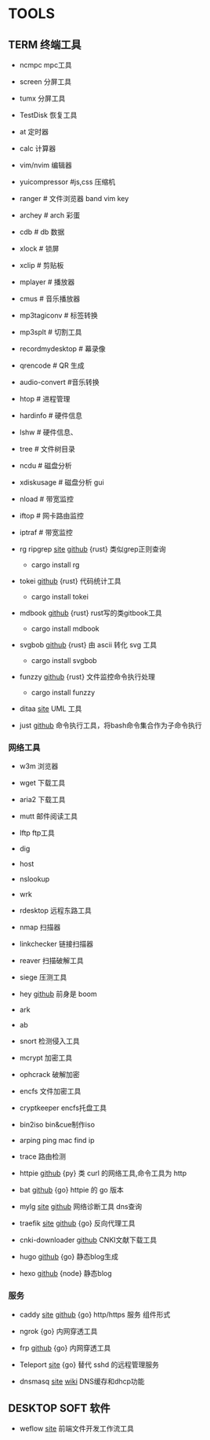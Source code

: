 # TOOLS


## TERM 终端工具

* ncmpc mpc工具
* screen 分屏工具
* tumx  分屏工具
* TestDisk 恢复工具
* at 定时器
* calc 计算器
* vim/nvim 编辑器
* yuicompressor	#js,css 压缩机
* ranger		# 文件浏览器 band vim key
* archey		# arch 彩蛋
* cdb			# db 数据
* xlock		# 锁屏
* xclip		#  剪贴板
* mplayer		# 播放器
* cmus		# 音乐播放器
* mp3tagiconv	# 标签转换
* mp3splt		# 切割工具
* recordmydesktop	# 幕录像
* qrencode	# QR 生成
* audio-convert  #音乐转换
* htop		# 进程管理
* hardinfo	# 硬件信息
* lshw		# 硬件信息、
* tree		# 文件树目录
* ncdu		# 磁盘分析
* xdiskusage	# 磁盘分析 gui
* nload		# 带宽监控
* iftop		# 网卡路由监控
* iptraf  #  带宽监控

* rg  ripgrep [site](http://blog.burntsushi.net/ripgrep/) [github](https://github.com/BurntSushi/ripgrep) {rust} 类似grep正则查询
    - cargo install rg
* tokei [github](https://github.com/Aaronepower/tokei) {rust} 代码统计工具
    - cargo install tokei
* mdbook [github](https://github.com/azerupi/mdBook) {rust} rust写的类gitbook工具 
    - cargo install mdbook
* svgbob [github](https://github.com/ivanceras/svgbobrus) {rust} 由 ascii 转化 svg 工具
    - cargo install svgbob
* funzzy [github](https://github.com/cristianoliveira/funzzy) {rust} 文件监控命令执行处理
    - cargo install funzzy
* ditaa [site](http://ditaa.sourceforge.net/) UML 工具
* just [github](https://github.com/casey/just) 命令执行工具，将bash命令集合作为子命令执行

### 网络工具

* w3m   浏览器
* wget  下载工具
* aria2 下载工具
* mutt  邮件阅读工具
* lftp  ftp工具
* dig 
* host
* nslookup
* wrk 
* rdesktop 远程东路工具
* nmap 扫描器
* linkchecker 链接扫描器
* reaver   扫描破解工具

* siege  压测工具
* hey [github](hhttps://github.com/rakyll/hey) 前身是 boom
* ark 
* ab    

* snort 检测侵入工具
* mcrypt 加密工具
* ophcrack 破解加密
* encfs 文件加密工具

* cryptkeeper encfs托盘工具
* bin2iso   bin&cue制作iso
* arping  ping mac find ip 

* trace 路由检测

* httpie [github](https://github.com/jkbrzt/httpie) {py} 类 curl 的网络工具,命令工具为 http
* bat [github](https://github.com/astaxie/bat) {go} httpie 的 go 版本

* mylg [site](http://mylg.io/) [github](https://github.com/mehrdadrad/mylg)  网络诊断工具 dns查询
* traefik [site](https://traefik.io/)  [github](https://github.com/containous/traefik) {go} 反向代理工具

* cnki-downloader [github](https://github.com/amyhaber/cnki-downloader) CNKI文献下载工具

* hugo [github](https://github.com/spf13/hugo) {go} 静态blog生成
* hexo [github]() {node} 静态blog

### 服务

* caddy [site](https://caddyserver.com) [github](https://github.com/mholt/caddy) {go} http/https 服务 组件形式
* ngrok {go} 内网穿透工具
* frp  [github](https://github.com/fatedier/frp) {go} 内网穿透工具
* Teleport [site](http://gravitational.com/teleport/) {go} 替代 sshd 的远程管理服务

* dnsmasq [site](http://www.thekelleys.org.uk/dnsmasq/doc.html) [wiki](https://wiki.archlinux.org/index.php/Dnsmasq_(%E7%AE%80%E4%BD%93%E4%B8%AD%E6%96%87))  DNS缓存和dhcp功能


## DESKTOP SOFT 软件

* weflow [site](https://weflow.io/) 前端文件开发工作流工具
